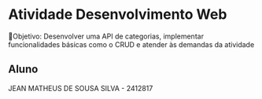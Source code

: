 # Atividade Desenvolvimento Web
📝Objetivo: Desenvolver uma API de categorias, implementar funcionalidades básicas como o CRUD e atender às demandas da atividade
## Aluno
JEAN MATHEUS DE SOUSA SILVA - 2412817
